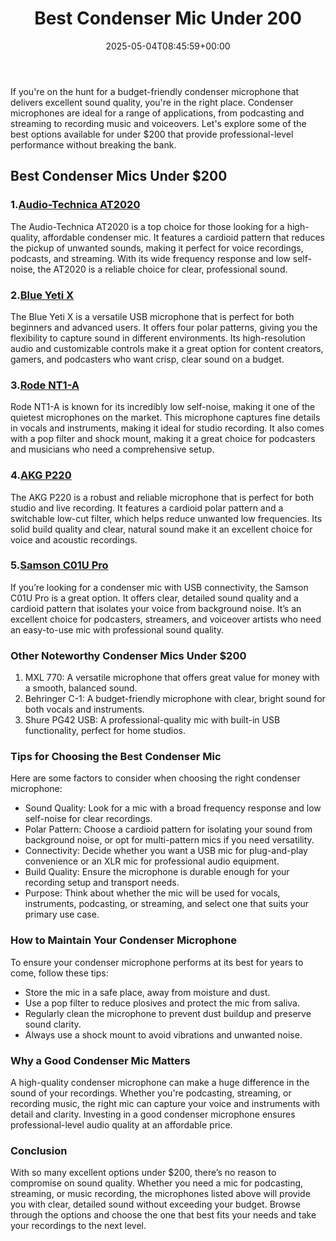 ﻿---
layout: post
title: Best Condenser Mic Under 200
date: '2025-05-04T08:45:59+00:00'
categories:
- Guide
tags: []
slug: /best-condenser-mic-under-200/
lastmod: 2025-05-07T12:21:23+03:00
---

If you're on the hunt for a budget-friendly condenser microphone that delivers excellent sound quality, you're in the right place. Condenser microphones are ideal for a range of applications, from podcasting and streaming to recording music and voiceovers. Let's explore some of the best options available for under $200 that provide professional-level performance without breaking the bank.
## Best Condenser Mics Under $200
### 1.[Audio-Technica AT2020](https://www.amazon.com/dp/B001QK4IH4?tag=p-policy-20)
The Audio-Technica AT2020 is a top choice for those looking for a high-quality, affordable condenser mic. It features a cardioid pattern that reduces the pickup of unwanted sounds, making it perfect for voice recordings, podcasts, and streaming. With its wide frequency response and low self-noise, the AT2020 is a reliable choice for clear, professional sound.
### 2.[Blue Yeti X](https://www.amazon.com/dp/B07RQTQFJ2?tag=p-policy-20)
The Blue Yeti X is a versatile USB microphone that is perfect for both beginners and advanced users. It offers four polar patterns, giving you the flexibility to capture sound in different environments. Its high-resolution audio and customizable controls make it a great option for content creators, gamers, and podcasters who want crisp, clear sound on a budget.
### 3.[Rode NT1-A](https://www.amazon.com/dp/B008RXYOKY?tag=p-policy-20)
Rode NT1-A is known for its incredibly low self-noise, making it one of the quietest microphones on the market. This microphone captures fine details in vocals and instruments, making it ideal for studio recording. It also comes with a pop filter and shock mount, making it a great choice for podcasters and musicians who need a comprehensive setup.
### 4.[AKG P220](https://www.amazon.com/dp/B00GSN1O1Y?tag=p-policy-20)
The AKG P220 is a robust and reliable microphone that is perfect for both studio and live recording. It features a cardioid polar pattern and a switchable low-cut filter, which helps reduce unwanted low frequencies. Its solid build quality and clear, natural sound make it an excellent choice for voice and acoustic recordings.
### 5.[Samson C01U Pro](https://www.amazon.com/dp/B0089PHTA0?tag=p-policy-20)
If you’re looking for a condenser mic with USB connectivity, the Samson C01U Pro is a great option. It offers clear, detailed sound quality and a cardioid pattern that isolates your voice from background noise. It’s an excellent choice for podcasters, streamers, and voiceover artists who need an easy-to-use mic with professional sound quality.
### Other Noteworthy Condenser Mics Under $200
1. MXL 770: A versatile microphone that offers great value for money with a smooth, balanced sound.
2. Behringer C-1: A budget-friendly microphone with clear, bright sound for both vocals and instruments.
3. Shure PG42 USB: A professional-quality mic with built-in USB functionality, perfect for home studios.
### Tips for Choosing the Best Condenser Mic
Here are some factors to consider when choosing the right condenser microphone:
- Sound Quality: Look for a mic with a broad frequency response and low self-noise for clear recordings.
- Polar Pattern: Choose a cardioid pattern for isolating your sound from background noise, or opt for multi-pattern mics if you need versatility.
- Connectivity: Decide whether you want a USB mic for plug-and-play convenience or an XLR mic for professional audio equipment.
- Build Quality: Ensure the microphone is durable enough for your recording setup and transport needs.
- Purpose: Think about whether the mic will be used for vocals, instruments, podcasting, or streaming, and select one that suits your primary use case.
### How to Maintain Your Condenser Microphone
To ensure your condenser microphone performs at its best for years to come, follow these tips:
- Store the mic in a safe place, away from moisture and dust.
- Use a pop filter to reduce plosives and protect the mic from saliva.
- Regularly clean the microphone to prevent dust buildup and preserve sound clarity.
- Always use a shock mount to avoid vibrations and unwanted noise.
### Why a Good Condenser Mic Matters
A high-quality condenser microphone can make a huge difference in the sound of your recordings. Whether you're podcasting, streaming, or recording music, the right mic can capture your voice and instruments with detail and clarity. Investing in a good condenser microphone ensures professional-level audio quality at an affordable price.
### Conclusion
With so many excellent options under $200, there’s no reason to compromise on sound quality. Whether you need a mic for podcasting, streaming, or music recording, the microphones listed above will provide you with clear, detailed sound without exceeding your budget. Browse through the options and choose the one that best fits your needs and take your recordings to the next level.
